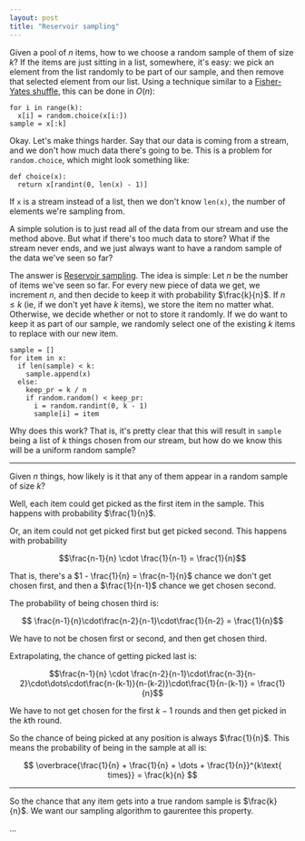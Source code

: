 ```yaml
---
layout: post
title: "Reservoir sampling"
---
```


Given a pool of $n$ items, how to we choose a random sample of them of size
$k$? If the items are just sitting in a list, somewhere, it's easy: we pick
an element from the list randomly to be part of our sample, and then remove
that selected element from our list. Using a technique similar to a
[Fisher-Yates shuffle], this can be done in $O(n)$:

    for i in range(k):
      x[i] = random.choice(x[i:])
    sample = x[:k]

Okay. Let's make things harder. Say that our data is coming from a stream,
and we don't how much data there's going to be. This is a problem for
`random.choice`, which might look something like:

    def choice(x):
      return x[randint(0, len(x) - 1)]

If `x` is a stream instead of a list, then we don't know `len(x)`, the
number of elements we're sampling from.

A simple solution is to just read all of the data from our stream and use the method above. But what if there's too much data to store? What if the stream never ends, and we just always want to have a random sample of the data we've seen so far?

The answer is [Reservoir sampling]. The idea is simple: Let $n$ be the
number of items we've seen so far. For every new piece of data we get, we
increment $n$, and then decide to keep it with probability $\frac{k}{n}$. If
$n \le k$ (ie, if we don't yet have $k$ items), we store the item no matter
what. Otherwise, we decide whether or not to store it randomly. If we do
want to keep it as part of our sample, we randomly select one of the
existing $k$ items to replace with our new item.


    sample = []
    for item in x:
      if len(sample) < k:
        sample.append(x)
      else:
        keep_pr = k / n
        if random.random() < keep_pr:
          i = random.randint(0, k - 1)
          sample[i] = item

Why does this work? That is, it's pretty clear that this will result in
`sample` being a list of $k$ things chosen from our stream, but how do we
know this will be a uniform random sample?

---

Given $n$ things, how likely is it that any of them appear in a random sample of size $k$?

Well, each item could get picked as the first item in the sample. This happens with probability $\frac{1}{n}$.

Or, an item could not get picked first but get picked second. This happens with probability

$$\frac{n-1}{n} \cdot \frac{1}{n-1} = \frac{1}{n}$$

That is, there's a $1 - \frac{1}{n} = \frac{n-1}{n}$ chance we don't get chosen first, and then a $\frac{1}{n-1}$ chance we get chosen second.

The probability of being chosen third is:

$$ \frac{n-1}{n}\cdot\frac{n-2}{n-1}\cdot\frac{1}{n-2} = \frac{1}{n}$$

We have to not be chosen first or second, and then get chosen third.

Extrapolating, the chance of getting picked last is:

$$\frac{n-1}{n} \cdot \frac{n-2}{n-1}\cdot\frac{n-3}{n-2}\cdot\dots\cdot\frac{n-(k-1)}{n-(k-2)}\cdot\frac{1}{n-(k-1)} = \frac{1}{n}$$

We have to not get chosen for the first $k-1$ rounds and then get picked in the $k$th round.

So the chance of being picked at any position is always $\frac{1}{n}$. This means the probability of being in the sample at all is:

$$ \overbrace{\frac{1}{n} + \frac{1}{n} + \dots + \frac{1}{n}}^{k\text{ times}} = \frac{k}{n} $$

---

So the chance that any item gets into a true random sample is $\frac{k}{n}$. We want our sampling algorithm to gaurentee this property.

...

[Fisher-Yates shuffle]: http://en.wikipedia.org/wiki/Fisher%E2%80%93Yates_shuffle
[Reservoir sampling]: http://en.wikipedia.org/wiki/Reservoir_sampling
